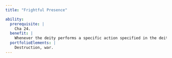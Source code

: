 ```yaml
---
title: "Frightful Presence"

ability:
  prerequisite: |
    Cha 24.
  benefit: |
    Whenever the deity performs a specific action specified in the deity's description (usually attacking, but sometimes making an intimidating gesture), foes within a 30-foot-radius burst must make Will saves (DC 10 + deity's Charisma modifier + deity's divine rank). Foes within the burst, but not the deity's immediate target, become shaken for 3d6 rounds if they fail their saves. Creatures the deity attacks when it activates the ability become panicked for 3d6 rounds if they fail their saves. Foes who make successful saving throws are unaffected by this ability for one day.
  portfolioElements: |
    Destruction, war.
---
```

